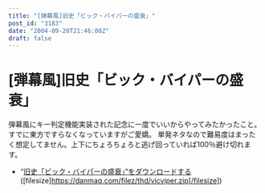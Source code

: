 ```yaml
---
title: "[弾幕風]旧史「ビック・バイパーの盛衰」"
post_id: "3183"
date: "2004-09-20T21:46:00Z"
draft: false
---
```


# [弾幕風]旧史「ビック・バイパーの盛衰」

弾幕風にキー判定機能実装された記念に一度でいいからやってみたかったこと。すでに東方ですらなくなっていますがご愛嬌。 単発ネタなので難易度はまったく想定してません。上下にちょろちょろと逃げ回っていれば100％避け切れます。 

  * “[旧史「ビック・バイパーの盛衰」”をダウンロードする](/filez/thd/vicviper.zip)([filesize]https://danmaq.com/filez/thd/vicviper.zip[/filesize])
